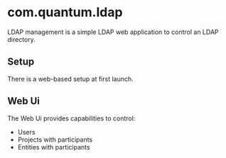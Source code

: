 # com.quantum.ldap

LDAP management is a simple LDAP web application to control an LDAP directory.

## Setup

There is a web-based setup at first launch.

## Web Ui

The Web Ui provides capabilities to control:
 - Users
 - Projects with participants
 - Entities with participants
